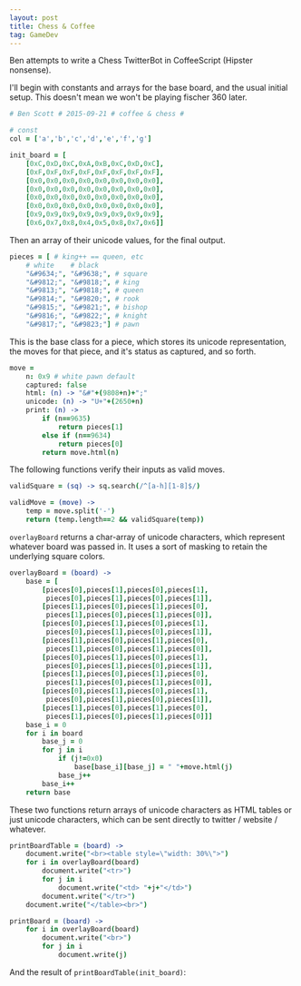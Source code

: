 ```yaml
---
layout: post
title: Chess & Coffee
tag: GameDev
---
```


Ben attempts to write a Chess TwitterBot in CoffeeScript (Hipster nonsense).

I'll begin with constants and arrays for the base board, and the usual initial setup.
This doesn't mean we won't be playing fischer 360 later.

```coffee
# Ben Scott # 2015-09-21 # coffee & chess #

# const
col = ['a','b','c','d','e','f','g']

init_board = [
	[0xC,0xD,0xC,0xA,0xB,0xC,0xD,0xC],
	[0xF,0xF,0xF,0xF,0xF,0xF,0xF,0xF],
	[0x0,0x0,0x0,0x0,0x0,0x0,0x0,0x0],
	[0x0,0x0,0x0,0x0,0x0,0x0,0x0,0x0],
	[0x0,0x0,0x0,0x0,0x0,0x0,0x0,0x0],
	[0x0,0x0,0x0,0x0,0x0,0x0,0x0,0x0],
	[0x9,0x9,0x9,0x9,0x9,0x9,0x9,0x9],
	[0x6,0x7,0x8,0x4,0x5,0x8,0x7,0x6]]
```

Then an array of their unicode values, for the final output.

```coffee
pieces = [ # king++ == queen, etc
	# white    # black
	"&#9634;", "&#9638;", # square
	"&#9812;", "&#9818;", # king
	"&#9813;", "&#9818;", # queen
	"&#9814;", "&#9820;", # rook
	"&#9815;", "&#9821;", # bishop
	"&#9816;", "&#9822;", # knight
	"&#9817;", "&#9823;"] # pawn
```

This is the base class for a piece, which stores its unicode representation, the moves for that piece, and it's status as captured, and so forth.


```coffee
move =
	n: 0x9 # white pawn default
	captured: false
	html: (n) -> "&#"+(9808+n)+";"
	unicode: (n) -> "U+"+(2650+n)
	print: (n) ->
		if (n==9635)
			return pieces[1]
		else if (n==9634)
			return pieces[0]
		return move.html(n)
```

The following functions verify their inputs as valid moves.

```coffee
validSquare = (sq) -> sq.search(/^[a-h][1-8]$/)

validMove = (move) ->
	temp = move.split('-')
	return (temp.length==2 && validSquare(temp))
```

`overlayBoard` returns a char-array of unicode characters, which represent whatever board was passed in.
It uses a sort of masking to retain the underlying square colors.

```coffee
overlayBoard = (board) ->
	base = [
		[pieces[0],pieces[1],pieces[0],pieces[1],
		 pieces[0],pieces[1],pieces[0],pieces[1]],
		[pieces[1],pieces[0],pieces[1],pieces[0],
		 pieces[1],pieces[0],pieces[1],pieces[0]],
		[pieces[0],pieces[1],pieces[0],pieces[1],
		 pieces[0],pieces[1],pieces[0],pieces[1]],
		[pieces[1],pieces[0],pieces[1],pieces[0],
		 pieces[1],pieces[0],pieces[1],pieces[0]],
		[pieces[0],pieces[1],pieces[0],pieces[1],
		 pieces[0],pieces[1],pieces[0],pieces[1]],
		[pieces[1],pieces[0],pieces[1],pieces[0],
		 pieces[1],pieces[0],pieces[1],pieces[0]],
		[pieces[0],pieces[1],pieces[0],pieces[1],
		 pieces[0],pieces[1],pieces[0],pieces[1]],
		[pieces[1],pieces[0],pieces[1],pieces[0],
		 pieces[1],pieces[0],pieces[1],pieces[0]]]
	base_i = 0
	for i in board
		base_j = 0
		for j in i
			if (j!=0x0)
				base[base_i][base_j] = " "+move.html(j)
			base_j++
		base_i++
	return base
```

These two functions return arrays of unicode characters as HTML tables or just unicode characters, which can be sent directly to twitter / website / whatever.

```coffee
printBoardTable = (board) ->
	document.write("<br><table style=\"width: 30%\">")
	for i in overlayBoard(board)
		document.write("<tr>")
		for j in i
			document.write("<td> "+j+"</td>")
		document.write("</tr>")
	document.write("</table><br>")

printBoard = (board) ->
	for i in overlayBoard(board)
		document.write("<br>")
		for j in i
			document.write(j)
```

And the result of `printBoardTable(init_board)`:

<script src="/js/ChessAnd.js"></script>


